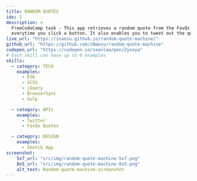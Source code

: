 ```yaml
---
title: RANDOM QUOTES
idx: 2
description: >
  FreeCodeCamp task - This app retrieves a random quote from the FavQs API
  everytime you click a button. It also enables you to tweet out the quote.
live_url: "https://inaesu.github.io/random-quote-machine/"
github_url: "https://github.com/iNaesu/random-quote-machine"
codepen_url: "https://codepen.io/seanlaw/pen/Zyxoya"
# Each skill can have up to 6 examples
skills:
  - category: TECH
    examples:
      - ES6
      - SCSS
      - jQuery
      - BrowserSync
      - Gulp

  - category: APIs
    examples:
      - Twitter
      - FavQs Quotes

  - category: DESIGN
    examples:
      - Sketch App
screenshot:
    5x7_url: "src/img/random-quote-machine-5x7.png"
    8x5_url: "src/img/random-quote-machine-8x5.png"
    alt_text: Random-quote-machine-screenshot
---
```



